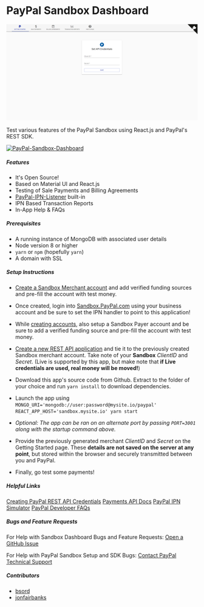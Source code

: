 # PayPal Sandbox Dashboard
![PayPal-Sandbox-Dashboard](https://raw.githubusercontent.com/Fairbanks-io/PayPal-Sandbox-Dashboard/master/paypal-sandbox-dashboard.png)

Test various features of the PayPal Sandbox using React.js and PayPal's REST SDK.

[![PayPal-Sandbox-Dashboard](https://www.herokucdn.com/deploy/button.svg)](https://heroku.com/deploy?template=https://github.com/Fairbanks-io/PayPal-Sandbox-Dashboard)

##### Features
* It's Open Source!
* Based on Material UI and React.js
* Testing of Sale Payments and Billing Agreements
* [PayPal-IPN-Listener](https://github.com/Fairbanks-io/PayPal-IPN-Listener) built-in
* IPN Based Transaction Reports
* In-App Help & FAQs

##### Prerequisites
* A running instance of MongoDB with associated user details
* Node version 8 or higher
* `yarn` or `npm` (hopefully `yarn`)
* A domain with SSL

##### Setup Instructions
* [Create a Sandbox Merchant account](https://developer.paypal.com/developer/accounts/) and add verified funding sources and pre-fill the account with test money. 

* Once created, login into [Sandbox.PayPal.com](https://sandbox.paypal.com) using your business account and be sure to set the IPN handler to point to this application!

* While [creating accounts](https://developer.paypal.com/developer/accounts/), also setup a Sandbox Payer account and be sure to add a verified funding source and pre-fill the account with test money.

* [Create a new REST API application](https://developer.paypal.com/developer/applications/) and tie it to the previously created Sandbox merchant account. Take note of your **Sandbox** *ClientID* and *Secret*. (Live is supported by this app, but make note that **if Live credentials are used, real money will be moved!**)

* Download this app's source code from Github. Extract to the folder of your choice and run `yarn install` to download dependencies.

* Launch the app using `MONGO_URI='mongodb://user:password@mysite.io/paypal' REACT_APP_HOST='sandbox.mysite.io' yarn start`

* _Optional: The app can be ran on an alternate port by passing `PORT=3001` along with the startup command above._

* Provide the previously generated merchant *ClientID* and *Secret* on the Getting Started page. These **details are not saved on the server at any point**, but stored within the browser and securely transmitted between you and PayPal.

* Finally, go test some payments!

##### Helpful Links
[Creating PayPal REST API Credentials](https://www.paypal.com/us/smarthelp/article/How-do-I-create-REST-API-credentials-ts1949)
[Payments API Docs](https://developer.paypal.com/docs/api/payments/v1/#payment_list)
[PayPal IPN Simulator](https://developer.paypal.com/developer/ipnSimulator/)
[PayPal Developer FAQs](https://developer.paypal.com/docs/faq/)

##### Bugs and Feature Requests
For Help with Sandbox Dashboard Bugs and Feature Requests: [Open a GitHub Issue](https://github.com/Fairbanks-io/PayPal-Sandbox-Dashboard/issues)

For Help with PayPal Sandbox Setup and SDK Bugs: [Contact PayPal Technical Support](https://www.paypal-techsupport.com/)

##### Contributors
* [bsord](https://github.com/bsord "bsord")
* [jonfairbanks](https://github.com/jonfairbanks "jonfairbanks")


